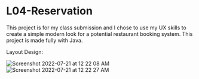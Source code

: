 # L04-Reservation

This project is for my class submission and I chose to use my UX skills to create a simple modern look for a potential restaurant booking system. 
This project is made fully with Java. 

Layout Design: 

![Screenshot 2022-07-21 at 12 22 08 AM](https://user-images.githubusercontent.com/104440800/180033429-23aa4ba4-fc67-46a3-b170-b501549c5de8.png)
![Screenshot 2022-07-21 at 12 22 27 AM](https://user-images.githubusercontent.com/104440800/180033478-f687ae94-669c-4417-8a3c-34b6d0372c43.png)
